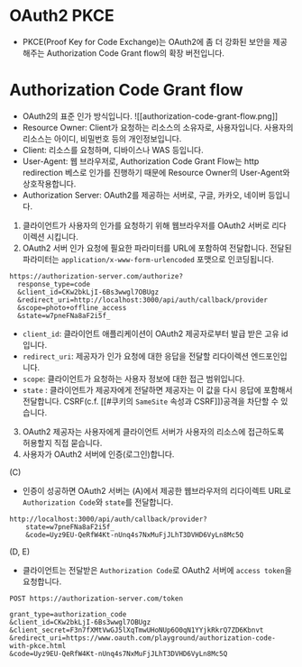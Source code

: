 # OAuth2 PKCE
- PKCE(Proof Key for Code Exchange)는 OAuth2에 좀 더 강화된 보안을 제공해주는 Authorization Code Grant flow의 확장 버전입니다.
# Authorization Code Grant flow
- OAuth2의 표준 인가 방식입니다.
![[authorization-code-grant-flow.png]]
- Resource Owner: Client가 요청하는 리소스의 소유자로, 사용자입니다. 사용자의 리소스는 아이디, 비밀번호 등의 개인정보입니다.
- Client: 리소스를 요청하며, 디바이스나 WAS 등입니다.
- User-Agent: 웹 브라우저로, Authorization Code Grant Flow는 http redirection 베스로 인가를 진행하기 때문에 Resource Owner의 User-Agent와 상호작용합니다.
- Authorization Server: OAuth2를 제공하는 서버로, 구글, 카카오, 네이버 등입니다.

1. 클라이언트가 사용자의 인가를 요청하기 위해 웹브라우저를 OAuth2 서버로 리다이렉션 시킵니다.
2. OAuth2 서버 인가 요청에 필요한 파라미터를 URL에 포함하여 전달합니다. 전달된 파라미터는 `application/x-www-form-urlencoded` 포맷으로 인코딩됩니다.
```
https://authorization-server.com/authorize?
  response_type=code
  &client_id=CKw2bkLjI-6Bs3wwgl7OBUgz
  &redirect_uri=http://localhost:3000/api/auth/callback/provider
  &scope=photo+offline_access
  &state=w7pneFNa8aF2i5f_
```
- `client_id`: 클라이언트 애플리케이션이 OAuth2 제공자로부터 발급 받은 고유 id입니다.
- `redirect_uri`: 제공자가 인가 요청에 대한 응답을 전달할 리다이렉션 엔드포인입니다.
- `scope`: 클라이언트가 요청하는 사용자 정보에 대한 접근 범위입니다.
- `state`
: 클라이언트가 제공자에게 전달하면 제공자는 이 값을 다시 응답에 포함해서 전달합니다. CSRF(c.f. [[#쿠키의 `SameSite` 속성과 CSRF]])공격을 차단할 수 있습니다. 

3. OAuth2 제공자는 사용자에게 클라이언트 서버가 사용자의 리소스에 접근하도록 허용할지 직접 묻습니다.  
4. 사용자가 OAuth2 서버에 인증(로그인)합니다.

(C) 
- 인증이 성공하면 OAuth2 서버는 (A)에서 제공한 웹브라우저의 리다이렉트 URL로 `Authorization Code`와 `state`를 전달합니다.
```
http://localhost:3000/api/auth/callback/provider?
	state=w7pneFNa8aF2i5f_
    &code=Uyz9EU-QeRfW4Kt-nUnq4s7NxMuFjJLhT3DVHD6VyLn8Mc5Q
```

(D, E) 
- 클라이언트는 전달받은 `Authorization Code`로 OAuth2 서버에 `access token`을 요청합니다.
```
POST https://authorization-server.com/token

grant_type=authorization_code
&client_id=CKw2bkLjI-6Bs3wwgl7OBUgz
&client_secret=F3n7fXMtVwGJ5lXqTmwUHoNUp6O0qN1YYjkRkrQ7ZD6Kbnvt
&redirect_uri=https://www.oauth.com/playground/authorization-code-with-pkce.html
&code=Uyz9EU-QeRfW4Kt-nUnq4s7NxMuFjJLhT3DVHD6VyLn8Mc5Q
```